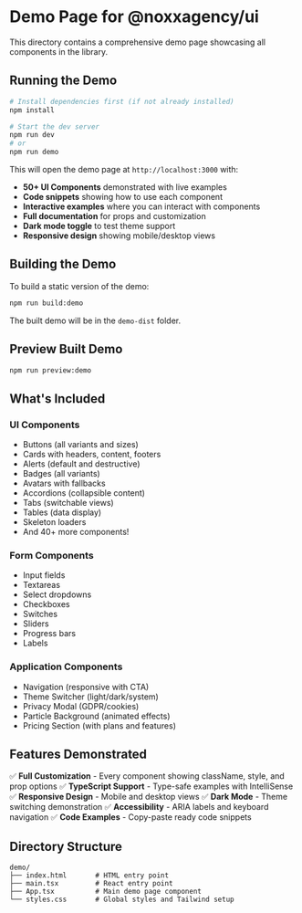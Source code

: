 # Demo Page for @noxxagency/ui

This directory contains a comprehensive demo page showcasing all components in the library.

## Running the Demo

```bash
# Install dependencies first (if not already installed)
npm install

# Start the dev server
npm run dev
# or
npm run demo
```

This will open the demo page at `http://localhost:3000` with:

- **50+ UI Components** demonstrated with live examples
- **Code snippets** showing how to use each component
- **Interactive examples** where you can interact with components
- **Full documentation** for props and customization
- **Dark mode toggle** to test theme support
- **Responsive design** showing mobile/desktop views

## Building the Demo

To build a static version of the demo:

```bash
npm run build:demo
```

The built demo will be in the `demo-dist` folder.

## Preview Built Demo

```bash
npm run preview:demo
```

## What's Included

### UI Components
- Buttons (all variants and sizes)
- Cards with headers, content, footers
- Alerts (default and destructive)
- Badges (all variants)
- Avatars with fallbacks
- Accordions (collapsible content)
- Tabs (switchable views)
- Tables (data display)
- Skeleton loaders
- And 40+ more components!

### Form Components
- Input fields
- Textareas
- Select dropdowns
- Checkboxes
- Switches
- Sliders
- Progress bars
- Labels

### Application Components
- Navigation (responsive with CTA)
- Theme Switcher (light/dark/system)
- Privacy Modal (GDPR/cookies)
- Particle Background (animated effects)
- Pricing Section (with plans and features)

## Features Demonstrated

✅ **Full Customization** - Every component showing className, style, and prop options
✅ **TypeScript Support** - Type-safe examples with IntelliSense
✅ **Responsive Design** - Mobile and desktop views
✅ **Dark Mode** - Theme switching demonstration
✅ **Accessibility** - ARIA labels and keyboard navigation
✅ **Code Examples** - Copy-paste ready code snippets

## Directory Structure

```
demo/
├── index.html       # HTML entry point
├── main.tsx         # React entry point
├── App.tsx          # Main demo page component
└── styles.css       # Global styles and Tailwind setup
```
